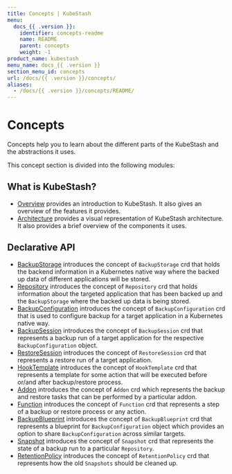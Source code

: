 ```yaml
---
title: Concepts | KubeStash
menu:
  docs_{{ .version }}:
    identifier: concepts-readme
    name: README
    parent: concepts
    weight: -1
product_name: kubestash
menu_name: docs_{{ .version }}
section_menu_id: concepts
url: /docs/{{ .version }}/concepts/
aliases:
  - /docs/{{ .version }}/concepts/README/
---
```


# Concepts

Concepts help you to learn about the different parts of the KubeStash and the abstractions it uses.

This concept section is divided into the following modules:

## What is KubeStash?
- [Overview](/docs/concepts/what-is-kubestash/overview/index.md) provides an introduction to KubeStash. It also gives an overview of the features it provides.
- [Architecture](/docs/concepts/what-is-kubestash/architecture/index.md) provides a visual representation of KubeStash architecture. It also provides a brief overview of the components it uses.

## Declarative API
- [BackupStorage](/docs/concepts/crds/backupstorage/index.md) introduces the concept of `BackupStorage` crd that holds the backend information in a Kubernetes native way where the backed up data of different applications will be stored.
- [Repository](/docs/concepts/crds/repository/index.md) introduces the concept of `Repository` crd that holds information about the targeted application that has been backed up and the `BackupStorage` where the backed up data is being stored.
- [BackupConfiguration](/docs/concepts/crds/backupconfiguration/index.md) introduces the concept of `BackupConfiguration` crd that is used to configure backup for a target application in a Kubernetes native way.
- [BackupSession](/docs/concepts/crds/backupsession/index.md) introduces the concept of `BackupSession` crd that represents a backup run of a target application for the respective `BackupConfiguration` object.
- [RestoreSession](/docs/concepts/crds/restoresession/index.md) introduces the concept of `RestoreSession` crd that represents a restore run of a target application.
- [HookTemplate](/docs/concepts/crds/hooktemplate/index.md) introduces the concept of `HookTemplate` crd that represents a template for some action that will be executed before or/and after backup/restore process.
- [Addon](/docs/concepts/crds/addon/index.md) introduces the concept of `Addon` crd which represents the backup and restore tasks that can be performed by a particular addon.
- [Function](/docs/concepts/crds/function/index.md) introduces the concept of `Function` crd that represents a step of a backup or restore process or any action.
- [BackupBlueprint](/docs/concepts/crds/backupblueprint/index.md) introduces the concept of `BackupBlueprint` crd that represents a blueprint for `BackupConfiguration` object which provides an option to share `BackupConfiguration` across similar targets.
- [Snapshot](/docs/concepts/crds/snapshot/index.md) introduces the concept of `Snapshot` crd that represents the state of a backup run to a particular `Repository`.
- [RetentionPolicy](/docs/concepts/crds/retentionpolicy/index.md) introduces the concept of `RetentionPolicy` crd that represents how the old `Snapshots` should be cleaned up.
